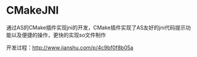 # CMakeJNI
通过AS的CMake插件实现jni的开发，CMake插件实现了AS友好的jni代码提示功能以及便捷的操作，更快的实现so文件制作

开发过程：http://www.jianshu.com/p/4c9bf0f8b05a
